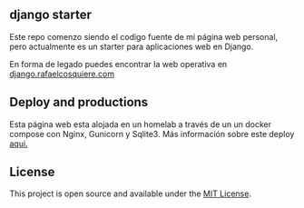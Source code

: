 ## django starter

Este repo comenzo siendo el codigo fuente de mi página web personal, pero actualmente es un starter para aplicaciones web en Django. 

En forma de legado puedes encontrar la web operativa en [django.rafaelcosquiere.com](https://django.rafaelcosquiere.com/) 


## Deploy and productions

Esta página web esta alojada en un homelab a través de un un docker compose con Nginx, Gunicorn y Sqlite3. Más información sobre este deploy [aqui.](https://dev.rafaelcosquiere.com/notes/deploy-django-app-with-docker-part-1/)

## License

This project is open source and available under the [MIT License](LICENSE).
